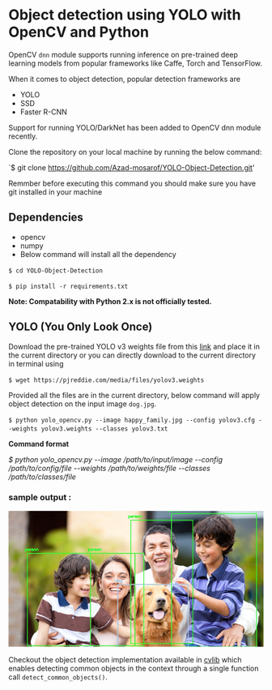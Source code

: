 # Object detection using YOLO with OpenCV and Python 

OpenCV `dnn` module supports running inference on pre-trained deep learning models from popular frameworks like Caffe, Torch and TensorFlow. 

When it comes to object detection, popular detection frameworks are
 * YOLO
 * SSD
 * Faster R-CNN
 
 Support for running YOLO/DarkNet has been added to OpenCV dnn module recently. 

 Clone the repository on your local machine by running the below command:
 
 `$ git clone https://github.com/Azad-mosarof/YOLO-Object-Detection.git'
 
  Remmber before executing this command you should make sure you have git installed in your machine
 
 ## Dependencies
  * opencv
  * numpy
  * Below command will install all the dependency

   `$ cd YOLO-Object-Detection`
   
   `$ pip install -r requirements.txt`

**Note: Compatability with Python 2.x is not officially tested.**

 ## YOLO (You Only Look Once)
 
 Download the pre-trained YOLO v3 weights file from this [link](https://pjreddie.com/media/files/yolov3.weights) and place it in the current directory or you can directly download to the current directory in terminal using
 
 `$ wget https://pjreddie.com/media/files/yolov3.weights`
 
 Provided all the files are in the current directory, below command will apply object detection on the input image `dog.jpg`.
 
 `$ python yolo_opencv.py --image happy_family.jpg --config yolov3.cfg --weights yolov3.weights --classes yolov3.txt`
 
 
 **Command format** 
 
 _$ python yolo_opencv.py --image /path/to/input/image --config /path/to/config/file --weights /path/to/weights/file --classes /path/to/classes/file_
 
 ### sample output :
 ![](detected_objects.jpg)
 
Checkout the object detection implementation available in [cvlib](http:cvlib.net) which enables detecting common objects in the context through a single function call `detect_common_objects()`.

